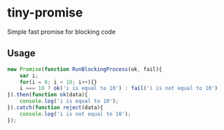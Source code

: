 # tiny-promise
Simple fast promise for blocking code

## Usage

```javascript
new Promise(function RunBlockingProcess(ok, fail){
    var i;
    for(i = 0; i < 10; i++){}
    i === 10 ? ok('i is equal to 10') : fail('i is not equal to 10')
}).then(function ok(data){
    console.log('i is equal to 10');
}).catch(function reject(data){
    console.log('i is not equal to 10');
});
```
